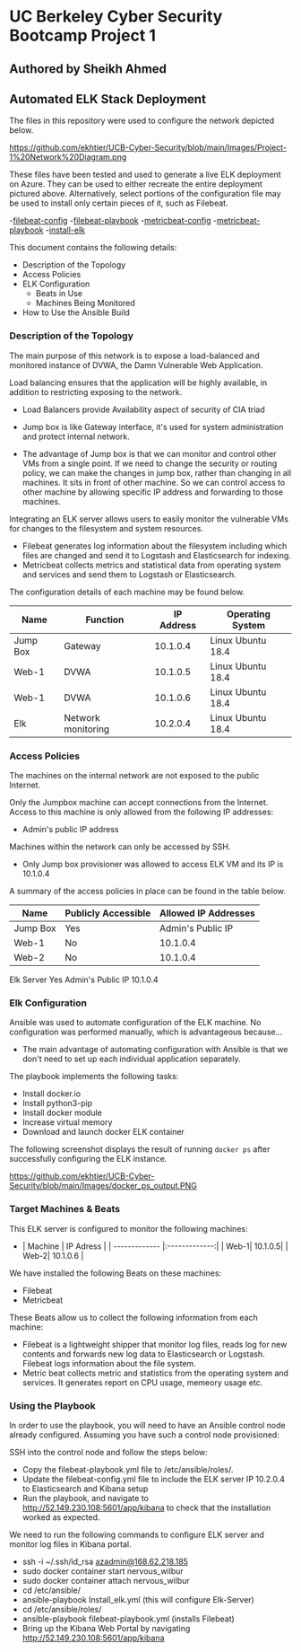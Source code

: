 # UC Berkeley Cyber Security Bootcamp Project 1
## Authored by Sheikh Ahmed
## Automated ELK Stack Deployment

The files in this repository were used to configure the network depicted below.

https://github.com/ekhtier/UCB-Cyber-Security/blob/main/Images/Project-1%20Network%20Diagram.png

These files have been tested and used to generate a live ELK deployment on Azure. They can be used to either recreate the entire deployment pictured above. Alternatively, select portions of the configuration file may be used to install only certain pieces of it, such as Filebeat.

  -[filebeat-config](Ansible/filebeat-config.yml)
  -[filebeat-playbook](Ansible/filebeat-playbook.yml)
  -[metricbeat-config](Ansible/metricbeat-config.yml)
  -[metricbeat-playbook](Ansible/metricbeat-playbook.yml)
  -[install-elk](Ansible/install-elk.yml)

This document contains the following details:
- Description of the Topology
- Access Policies
- ELK Configuration
  - Beats in Use
  - Machines Being Monitored
- How to Use the Ansible Build


### Description of the Topology

The main purpose of this network is to expose a load-balanced and monitored instance of DVWA, the Damn Vulnerable Web Application.

Load balancing ensures that the application will be highly available, in addition to restricting exposing to the network.
- Load Balancers provide Availability aspect of security of CIA triad
- Jump box is like Gateway interface, it's used for system administration and protect internal network.

- The advantage of Jump box is that we can monitor and control other VMs from a single point. If we need to change the security or routing policy, we can make the changes in jump box, rather than changing in all machines. It sits in front of other machine. So we can control access to other machine by allowing specific IP address and forwarding to those machines.  

Integrating an ELK server allows users to easily monitor the vulnerable VMs for changes to the filesystem and system resources.
- Filebeat generates log information about the filesystem including which files are changed and send it to Logstash and Elasticsearch for indexing. 
- Metricbeat collects metrics and statistical data from operating system and services and send them to Logstash or Elasticsearch. 

The configuration details of each machine may be found below.

| Name     | Function | IP Address | Operating System |
|----------|----------|------------|------------------|
| Jump Box | Gateway  | 10.1.0.4   | Linux Ubuntu 18.4            |
| Web-1    | DVWA     | 10.1.0.5   | Linux Ubuntu 18.4|
| Web-1    | DVWA     | 10.1.0.6   | Linux Ubuntu 18.4|
| Elk      | Network monitoring |10.2.0.4| Linux Ubuntu 18.4    |

### Access Policies

The machines on the internal network are not exposed to the public Internet. 

Only the Jumpbox machine can accept connections from the Internet. Access to this machine is only allowed from the following IP addresses:
- Admin's public IP address

Machines within the network can only be accessed by SSH.
- Only Jump box provisioner was allowed to access ELK VM and its IP is 10.1.0.4

A summary of the access policies in place can be found in the table below.

| Name     | Publicly Accessible | Allowed IP Addresses |
|----------|---------------------|----------------------|
| Jump Box | Yes                 | Admin's Public IP    |
| Web-1    | No                  | 10.1.0.4             |
| Web-2    | No                  | 10.1.0.4             |
  Elk Server Yes				 Admin's Public IP 10.1.0.4

### Elk Configuration

Ansible was used to automate configuration of the ELK machine. No configuration was performed manually, which is advantageous because...
- The main advantage of automating configuration with Ansible is that we don't need to set up each individual application separately.

The playbook implements the following tasks:

- Install docker.io
- Install python3-pip
- Install docker module
- Increase virtual memory
- Download and launch docker ELK container


The following screenshot displays the result of running `docker ps` after successfully configuring the ELK instance.

https://github.com/ekhtier/UCB-Cyber-Security/blob/main/Images/docker_ps_output.PNG

### Target Machines & Beats
This ELK server is configured to monitor the following machines:
- | Machine        | IP Adress  | 
| ------------- |:-------------:| 
| Web-1| 10.1.0.5| 
| Web-2| 10.1.0.6      | 

We have installed the following Beats on these machines:
- Filebeat
- Metricbeat

These Beats allow us to collect the following information from each machine:
- Filebeat is a lightweight shipper that monitor log files, reads log for new contents and forwards new log data to Elasticsearch or Logstash. Filebeat logs information about the file system.
- Metric beat collects metric and statistics from the operating system and services. It generates report on CPU usage, memeory usage etc.  
 

### Using the Playbook
In order to use the playbook, you will need to have an Ansible control node already configured. Assuming you have such a control node provisioned: 

SSH into the control node and follow the steps below:
- Copy the filebeat-playbook.yml file to /etc/ansible/roles/.
- Update the filebeat-config.yml file to include the ELK server IP 10.2.0.4 to Elasticsearch and Kibana setup
- Run the playbook, and navigate to http://52.149.230.108:5601/app/kibana to check that the installation worked as expected.

We need to run the following commands to configure ELK server and monitor log files in Kibana portal. 

- ssh -i ~/.ssh/id_rsa azadmin@168.62.218.185
- sudo docker container start nervous_wilbur
- sudo docker container attach nervous_wilbur
- cd /etc/ansible/
- ansible-playbook Install_elk.yml (this will configure Elk-Server) 
- cd /etc/ansible/roles/
- ansible-playbook filebeat-playbook.yml (installs Filebeat)
- Bring up the Kibana Web Portal by navigating http://52.149.230.108:5601/app/kibana